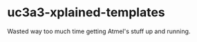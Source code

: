 uc3a3-xplained-templates
========================

Wasted way too much time getting Atmel's stuff up and running.
